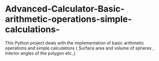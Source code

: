 # Advanced-Calculator-Basic-arithmetic-operations-simple-calculations-
This Python project deals with the implementation of basic arithmetic operations and simple calculations ( Surface area and volume of spheres , interior angles of the polygon etc.,)
